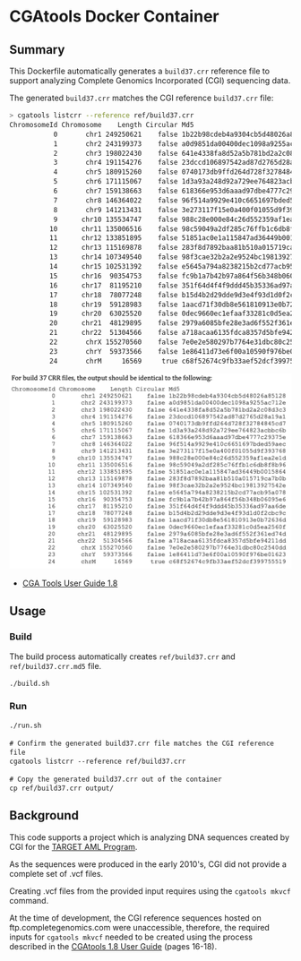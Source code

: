 # CGAtools Docker Container

## Summary

This Dockerfile automatically generates a `build37.crr` reference file to support analyzing Complete Genomics Incorporated (CGI) sequencing data.

The generated `build37.crr` matches the CGI reference `build37.crr` file:

```sh
> cgatools listcrr --reference ref/build37.crr
ChromosomeId Chromosome    Length Circular Md5
           0       chr1 249250621    false 1b22b98cdeb4a9304cb5d48026a85128
           1       chr2 243199373    false a0d9851da00400dec1098a9255ac712e
           2       chr3 198022430    false 641e4338fa8d52a5b781bd2a2c08d3c3
           3       chr4 191154276    false 23dccd106897542ad87d2765d28a19a1
           4       chr5 180915260    false 0740173db9ffd264d728f32784845cd7
           5       chr6 171115067    false 1d3a93a248d92a729ee764823acbbc6b
           6       chr7 159138663    false 618366e953d6aaad97dbe4777c29375e
           7       chr8 146364022    false 96f514a9929e410c6651697bded59aec
           8       chr9 141213431    false 3e273117f15e0a400f01055d9f393768
           9      chr10 135534747    false 988c28e000e84c26d552359af1ea2e1d
          10      chr11 135006516    false 98c59049a2df285c76ffb1c6db8f8b96
          11      chr12 133851895    false 51851ac0e1a115847ad36449b0015864
          12      chr13 115169878    false 283f8d7892baa81b510a015719ca7b0b
          13      chr14 107349540    false 98f3cae32b2a2e9524bc19813927542e
          14      chr15 102531392    false e5645a794a8238215b2cd77acb95a078
          15      chr16  90354753    false fc9b1a7b42b97a864f56b348b06095e6
          16      chr17  81195210    false 351f64d4f4f9ddd45b35336ad97aa6de
          17      chr18  78077248    false b15d4b2d29dde9d3e4f93d1d0f2cbc9c
          18      chr19  59128983    false 1aacd71f30db8e561810913e0b72636d
          19      chr20  63025520    false 0dec9660ec1efaaf33281c0d5ea2560f
          20      chr21  48129895    false 2979a6085bfe28e3ad6f552f361ed74d
          21      chr22  51304566    false a718acaa6135fdca8357d5bfe94211dd
          22       chrX 155270560    false 7e0e2e580297b7764e31dbc80c2540dd
          23       chrY  59373566    false 1e86411d73e6f00a10590f976be01623
          24       chrM     16569     true c68f52674c9fb33aef52dcf399755519
```

![CGA Tools User Guide (page 18)](/docs/screenshot-cgatools-listcrr.png?raw=true)
- [CGA Tools User Guide 1.8](http://cgatools.sourceforge.net/docs/1.8.0/cgatools-user-guide.pdf)

## Usage

### Build
The build process automatically creates `ref/build37.crr` and `ref/build37.crr.md5` file.
```
./build.sh
```

### Run
```
./run.sh

# Confirm the generated build37.crr file matches the CGI reference file
cgatools listcrr --reference ref/build37.crr

# Copy the generated build37.crr out of the container
cp ref/build37.crr output/
```

## Background

This code supports a project which is analyzing DNA sequences created by CGI for the [TARGET AML Program](https://ocg.cancer.gov/programs/target/projects/acute-myeloid-leukemia).

As the sequences were produced in the early 2010's, CGI did not provide a complete set of .vcf files.

Creating .vcf files from the provided input requires using the `cgatools mkvcf` command.

At the time of development, the CGI reference sequences hosted on ftp.completegenomics.com were unaccessible, therefore, the required inputs for `cgatools mkvcf` needed to be created using the process described in the [CGAtools 1.8 User Guide](http://cgatools.sourceforge.net/docs/1.8.0/cgatools-user-guide.pdf) (pages 16-18).

